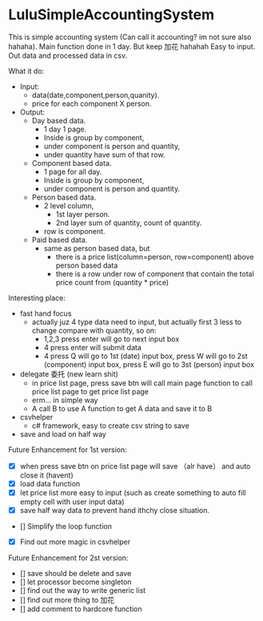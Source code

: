 # LuluSimpleAccountingSystem

This is simple accounting system (Can call it accounting? im not sure also hahaha).
Main function done in 1 day. But keep 加花 hahahah
Easy to input. Out data and processed data in csv.

What it do:
  - Input:
    - data(date,component,person,quanity).
    - price for each component X person.
  - Output:
    - Day based data. 
      - 1 day 1 page. 
      - Inside is group by component, 
      - under component is person and quantity, 
      - under quantity have sum of that row.
    - Component based data. 
      - 1 page for all day.
      - Inside is group by component, 
      - under component is person and quantity.
    - Person based data.
      - 2 level column,
        - 1st layer person.
        - 2nd layer sum of quantity, count of quantity.
      - row is component.
    - Paid based data.
      - same as person based data, but
        - there is a price list(column=person, row=component) above person based data
        - there is a row under row of component that contain the total price count from (quantity * price)
        
Interesting place:
  - fast hand focus
    - actually juz 4 type data need to input, but actually first 3 less to change compare with quantity, so on:
      - 1,2,3 press enter will go to next input box
      - 4 press enter will submit data
      - 4 press Q will go to 1st (date) input box, 
        press W will go to 2st (component) input box,
        press E will go to 3st (person) input box
  - delegate 委托 (new learn shit)
    - in price list page, press save btn will call main page function to call price list page to get price list page
    - erm... in simple way
    - A call B to use A function to get A data and save it to B
  - csvhelper
    - c# framework, easy to create csv string to save
  - save and load on half way

Future Enhancement for 1st version:
  - [x] when press save btn on price list page will save （alr have） and auto close it (havent)
  - [x] load data function
  - [x] let price list more easy to input (such as create something to auto fill empty cell with user input data)
  - [x] save half way data to prevent hand ithchy close situation.
  - [] Simplify the loop function
  - [x] Find out more magic in csvhelper

Future Enhancement for 2st version:
  - [] save should be delete and save
  - [] let processor become singleton
  - [] find out the way to write generic list
  - [] find out more thing to 加花
  - [] add comment to hardcore function
